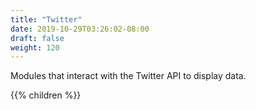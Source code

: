 ```yaml
---
title: "Twitter"
date: 2019-10-29T03:26:02-08:00
draft: false
weight: 120
---
```


Modules that interact with the Twitter API to display data.

{{% children %}}
